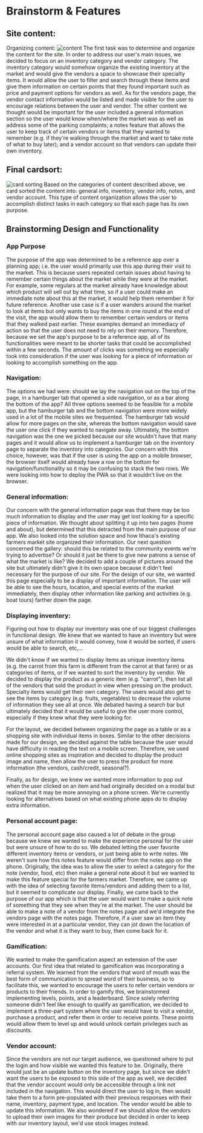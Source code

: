 # Brainstorm & Features

## Site content:

Organizing content:
![content](brainstorm/content.jpg)
The first task was to determine and organize the content for the site. In order to address our user's main issues, we decided to focus on an inventory category and vendor category. The inventory category would somehow organize the existing inventory at the market and would give the vendors a space to showcase their specialty items. It would allow the user to filter and search through these items and give them information on certain points that they found important such as price and payment options for vendors as well. As for the vendors page, the vendor contact information would be listed and made visible for the user to encourage relations between the user and vendor. The other content we thought would be important for the user included a general information section so the user would know when/where the market was as well as address some of the parking complaints; a notes feature that allows the user to keep track of certain vendors or items that they wanted to remember (e.g. if they're walking through the market and want to take note of what to buy later); and a vendor account so that vendors can update their own inventory.

## Final cardsort: 
![card sorting](brainstorm/cardsort.jpg)
Based on the categories of content described above, we card sorted the content into: general info, inventory, vendor info, notes, and vendor account. This type of content organization allows the user to accomplish distinct tasks in each category so that each page has its own purpose.

## Brainstorming Design and Functionality

### App Purpose
The purpose of the app was determined to be a reference app over a planning app; i.e. the user would primarily use this app during their visit to the market. This is because users repeated certain issues about having to remember certain things about the market while they were at the market. For example, some regulars at the market already have knowledge about which product will sell out by what time, so if a user could make an immediate note about this at the market, it would help them remember it for future reference. Another use case is if a user wanders around the market to look at items but only wants to buy the items in one round at the end of the visit, the app would allow them to remember certain vendors or items that they walked past earlier. These examples demand an immediacy of action so that the user does not need to rely on their memory. Therefore, because we set the app's purpose to be a reference app, all of its functionalities were meant to be shorter tasks that could be accomplished within a few seconds. The amount of clicks was something we especially took into consideration if the user was looking for a piece of information or looking to accomplish something on the app.

### Navigation:
The options we had were: should we lay the navigation out on the top of the page, in a hamburger tab that opened a side navigation, or as a bar along the bottom of the app? All three options seemed to be feasible for a mobile app, but the hamburger tab and the bottom navigation were more widely used in a lot of the mobile sites we frequented. The hamburger tab would allow for more pages on the site, whereas the bottom navigation would save the user one click if they wanted to navigate away. Ultimately, the bottom navigation was the one we picked because our site wouldn't have that many pages and it would allow us to implement a hamburger tab on the inventory page to separate the inventory into categories. Our concern with this choice, however, was that if the user is using the app on a mobile browser, the browser itself would already have a row on the bottom for navigation/functionality so it may be confusing to stack the two rows. We were looking into how to deploy the PWA so that it wouldn't live on the browser. 

### General information:
Our concern with the general information page was that there may be too much information to display and the user may get lost looking for a specific piece of information. We thought about splitting it up into two pages (home and about), but determined that this detracted from the main purpose of our app. We also looked into the solution space and how Ithaca's existing farmers market site organized their information. Our next question concerned the gallery: should this be related to the community events we're trying to advertise? Or should it just be there to give new patrons a sense of what the market is like? We decided to add a couple of pictures around the site but ultimately didn't give it its own space because it didn't feel necessary for the purpose of our site. For the design of our site, we wanted this page especially to be a display of important information. The user will be able to see the hours, location, and special events of the market immediately, then display other information like parking and activities (e.g. boat tours) farther down the page.

### Displaying inventory:
Figuring out how to display our inventory was one of our biggest challenges in functional design. We knew that we wanted to have an inventory but were unsure of what information it would convey, how it would be sorted, if users would be able to search, etc,... 

We didn't know if we wanted to display items as unique inventory items (e.g. the carrot from this farm is different from the carrot at that farm) or as categories of items, or if we wanted to sort the inventory by vendor. We decided to display the product as a generic item (e.g. "carrot"), then list all of the vendors that sold the product in view when pressing on the product. Specialty items would get their own category. The users would also get to see the items by category (e.g. fruits, vegetables) to decrease the volume of information they see all at once. We debated having a search bar but ultimately decided that it would be useful to give the user more control, especially if they knew what they were looking for.

For the layout, we decided between organizing the page as a table or as a shopping site with individual items in boxes. Similar to the other decisions made for our design, we decided against the table because the user would have difficulty in reading the text on a mobile screen. Therefore, we used online shopping sites as inspiration and decided to display the product image and name, then allow the user to press the product for more information (the vendors, cash/credit, seasonal?).

Finally, as for design, we knew we wanted more information to pop out when the user clicked on an item and had originally decided on a modal but realized that it may be more annoying on a phone screen. We're currently looking for alternatives based on what existing phone apps do to display extra information.

### Personal account page:
The personal account page also caused a lot of debate in the group because we knew we wanted to make the experience personal for the user but were unsure of how to do so. We debated letting the user favorite different inventory items or vendors, or just being able to write notes. We weren't sure how this notes feature would differ from the notes app on the phone. Originally, the idea was to allow the user to select a category for the note (vendor, food, etc) then make a general note about it but we wanted to make this feature special for the farmers market. Therefore, we came up with the idea of selecting favorite items/vendors and adding them to a list, but it seemed to complicate our display. Finally, we came back to the purpose of our app which is that the user would want to make a quick note of something that they see when they're at the market. The user should be able to make a note of a vendor from the notes page and we'd integrate the vendors page with the notes page. Therefore, if a user saw an item they were interested in at a particular vendor, they can jot down the location of the vendor and what it is they want to buy, then come back for it. 

### Gamification:
We wanted to make the gamification aspect an extension of the user accounts. Our first idea that related to gamification was incorporating a referral system. We learned from the vendors that word of mouth was the best form of communication to spread word of their business, so to facilitate this, we wanted to encourage the users to refer certain vendors or products to their friends. In order to gamify this, we brainstormed implementing levels, points, and a leaderboard. Since solely referring someone didn't feel like enough to qualify as gamification, we decided to implement a three-part system where the user would have to visit a vendor, purchase a product, and refer them in order to receive points. These points would allow them to level up and would unlock certain privileges such as discounts.

### Vendor account:
Since the vendors are not our target audience, we questioned where to put the login and how visible we wanted this feature to be. Originally, there would just be an update button on the inventory page, but since we didn't want the users to be exposed to this side of the app as well, we decided that the vendor account would only be accessible through a link not included in the navigation. This would direct the user to log in, then would take them to a form pre-populated with their previous responses with their name, inventory, payment type, and location. The vendor would be able to update this information. We also wondered if we should allow the vendors to upload their own images for their produce but decided in order to keep with our inventory layout, we'd use stock images instead. 